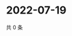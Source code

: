 # 2022-07-19

共 0 条

<!-- BEGIN WEIBO -->
<!-- 最后更新时间 Tue Jul 19 2022 06:16:16 GMT+0800 (China Standard Time) -->

<!-- END WEIBO -->
